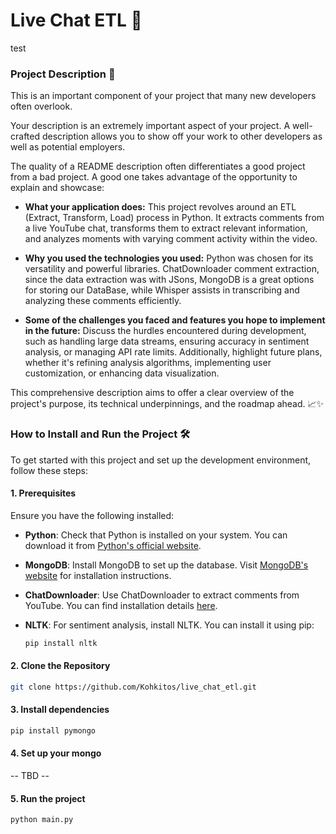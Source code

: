 # Live Chat ETL 🔴
test
### Project Description 🚀

This is an important component of your project that many new developers often overlook.

Your description is an extremely important aspect of your project. A well-crafted description allows you to show off your work to other developers as well as potential employers.

The quality of a README description often differentiates a good project from a bad project. A good one takes advantage of the opportunity to explain and showcase:

- **What your application does:** This project revolves around an ETL (Extract, Transform, Load) process in Python. It extracts comments from a live YouTube chat, transforms them to extract relevant information, and analyzes moments with varying comment activity within the video.
  
- **Why you used the technologies you used:** Python was chosen for its versatility and powerful libraries. ChatDownloader comment extraction, since the data extraction was with JSons, MongoDB is a great options for storing our DataBase, while Whisper assists in transcribing and analyzing these comments efficiently.
  
- **Some of the challenges you faced and features you hope to implement in the future:** Discuss the hurdles encountered during development, such as handling large data streams, ensuring accuracy in sentiment analysis, or managing API rate limits. Additionally, highlight future plans, whether it's refining analysis algorithms, implementing user customization, or enhancing data visualization.

This comprehensive description aims to offer a clear overview of the project's purpose, its technical underpinnings, and the roadmap ahead. 📈✨

### How to Install and Run the Project 🛠️

To get started with this project and set up the development environment, follow these steps:

#### 1. Prerequisites

Ensure you have the following installed:

- **Python**: Check that Python is installed on your system. You can download it from [Python's official website](https://www.python.org/downloads/).
- **MongoDB**: Install MongoDB to set up the database. Visit [MongoDB's website](https://www.mongodb.com/) for installation instructions.
- **ChatDownloader**: Use ChatDownloader to extract comments from YouTube. You can find installation details [here](https://github.com/xenova/chat-downloader).
- **NLTK**: For sentiment analysis, install NLTK. You can install it using pip:

    ```bash
    pip install nltk
    ```

#### 2. Clone the Repository

```bash
git clone https://github.com/Kohkitos/live_chat_etl.git
```

#### 3. Install dependencies

```bash
pip install pymongo
```

#### 4. Set up your mongo

-- TBD -- 

#### 5. Run the project

```bash
python main.py
```
